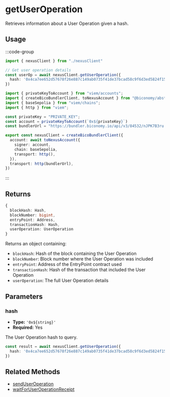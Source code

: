 # getUserOperation

Retrieves information about a User Operation given a hash.

## Usage

:::code-group

```typescript [example.ts]
import { nexusClient } from "./nexusClient"

// Get user operation details
const userOp = await nexusClient.getUserOperation({
  hash: '0x4ca7ee652d57678f26e887c149ab0735f41de37bcad58c9f6d3ed5824f15b74d'
})
```

```typescript [nexusClient.ts]
import { privateKeyToAccount } from "viem/accounts";
import { createBicoBundlerClient, toNexusAccount } from "@biconomy/abstractjs";
import { baseSepolia } from "viem/chains"; 
import { http } from "viem"; 

const privateKey = "PRIVATE_KEY";
const account = privateKeyToAccount(`0x${privateKey}`)
const bundlerUrl = "https://bundler.biconomy.io/api/v3/84532/nJPK7B3ru.dd7f7861-190d-41bd-af80-6877f74b8f44"; 

export const nexusClient = createBicoBundlerClient({
  account: await toNexusAccount({ 
    signer: account, 
    chain: baseSepolia,
    transport: http(),
  }),
  transport: http(bundlerUrl),
})
```

:::

## Returns

```typescript
{
  blockHash: Hash,
  blockNumber: bigint,
  entryPoint: Address,
  transactionHash: Hash,
  userOperation: UserOperation
}
```

Returns an object containing:
- `blockHash`: Hash of the block containing the User Operation
- `blockNumber`: Block number where the User Operation was included
- `entryPoint`: Address of the EntryPoint contract used
- `transactionHash`: Hash of the transaction that included the User Operation
- `userOperation`: The full User Operation details

## Parameters

### hash

- **Type:** `'0x${string}'`
- **Required:** Yes

The User Operation hash to query.

```typescript
const result = await nexusClient.getUserOperation({
  hash: '0x4ca7ee652d57678f26e887c149ab0735f41de37bcad58c9f6d3ed5824f15b74d'
})
```

## Related Methods

- [sendUserOperation](/sdk-reference/bundler-client/methods/sendUserOperation)
- [waitForUserOperationReceipt](/sdk-reference/bundler-client/methods/waitForUserOperationReceipt) 